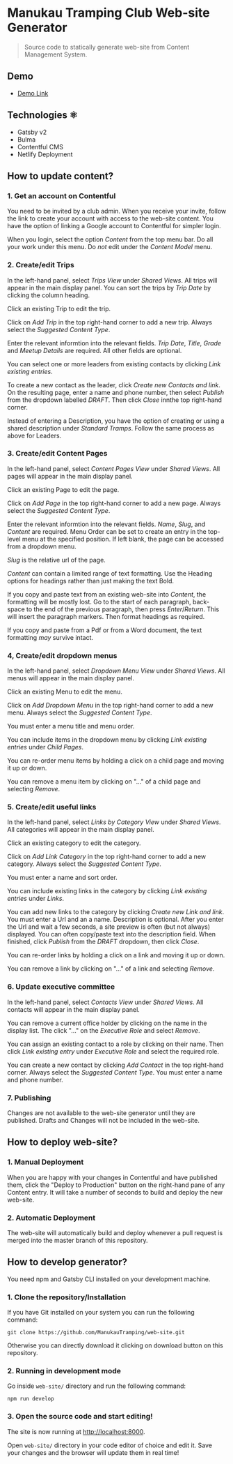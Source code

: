 # Manukau Tramping Club Web-site Generator

> Source code to statically generate web-site from Content Management System.

## Demo

- [Demo Link](https://manukautrampingclub.netlify.com/)

## Technologies ⚛️

- Gatsby v2
- Bulma
- Contentful CMS
- Netlify Deployment

## How to update content?

### 1. Get an account on Contentful

You need to be invited by a club admin. When you receive your invite, follow the link to create your account with access to the web-site content. You have the option of linking a Google account to Contentful for simpler login.

When you login, select the option *Content* from the top menu bar. Do all your work under this menu. Do *not* edit under the *Content Model* menu.

### 2. Create/edit Trips

In the left-hand panel, select *Trips View* under *Shared Views*. All trips will appear in the main display panel. You can sort the trips by *Trip Date* by clicking the column heading.

Click an existing Trip to edit the trip.

Click on *Add Trip* in the top right-hand corner to add a new trip. Always select the *Suggested Content Type*.

Enter the relevant informtion into the relevant fields. *Trip Date*, *Title*, *Grade* and *Meetup Details* are required. All other fields are optional.

You can select one or more leaders from existing contacts by clicking *Link existing entries*. 

To create a new contact as the leader, click *Create new Contacts and link*. On the resulting page, enter a name and phone number, then select *Publish* from the dropdown labelled *DRAFT*. Then click *Close* innthe top right-hand corner.

Instead of entering a Description, you have the option of creating or using a shared description under *Standard Tramps*. Follow the same process as above for Leaders.

### 3. Create/edit Content Pages

In the left-hand panel, select *Content Pages View* under *Shared Views*. All pages will appear in the main display panel.

Click an existing Page to edit the page.

Click on *Add Page* in the top right-hand corner to add a new page. Always select the *Suggested Content Type*.

Enter the relevant informtion into the relevant fields. *Name*, *Slug*, and *Content* are required. Menu Order can be set to create an entry in the top-level menu at the specified position. If left blank, the page can be accessed from a dropdown menu.

*Slug* is the relative url of the page.

*Content* can contain a limited range of text formatting. Use the Heading options for headings rather than just making the text Bold. 

If you copy and paste text from an existing web-site into *Content*, the formatting will be mostly lost. Go to the start of each paragraph, back-space to the end of the previous paragraph, then press *Enter*/*Return*. This will insert the paragraph markers. Then format headings as required.

If you copy and paste from a Pdf or from a Word document, the text formatting *may* survive intact.

### 4, Create/edit dropdown menus

In the left-hand panel, select *Dropdown Menu View* under *Shared Views*. All menus will appear in the main display panel.

Click an existing Menu to edit the menu.

Click on *Add Dropdown Menu* in the top right-hand corner to add a new menu. Always select the *Suggested Content Type*.

You must enter a menu title and menu order. 

You can include items in the dropdown menu by clicking *Link existing entries* under *Child Pages*.

You can re-order menu items by holding a click on a child page and moving it up or down.

You can remove a menu item by clicking on "..." of a child page and selecting *Remove*.

### 5. Create/edit useful links

In the left-hand panel, select *Links by Category View* under *Shared Views*. All categories will appear in the main display panel.

Click an existing category to edit the category.

Click on *Add Link Category* in the top right-hand corner to add a new category. Always select the *Suggested Content Type*.

You must enter a name and sort order. 

You can include existing links in the category by clicking *Link existing entries* under *Links*.

You can add new links to the category by clicking *Create new Link and link*. You must enter a Url and an a name. Description is optional. After you enter the Url and wait a few seconds, a site preview is often (but not always) displayed. You can often copy/paste text into the description field. When finished, click *Publish* from the *DRAFT* dropdown, then click *Close*.

You can re-order links by holding a click on a link and moving it up or down.

You can remove a link by clicking on "..." of a link and selecting *Remove*.

### 6. Update executive committee

In the left-hand panel, select *Contacts View* under *Shared Views*. All contacts will appear in the main display panel.

You can remove a current office holder by clicking on the name in the display list. The click "..." on the *Executive Role* and select *Remove*.

You can assign an existing contact to a role by clicking on their name. Then click *Link existing entry* under *Executive Role* and select the required role.

You can create a new contact by clicking *Add Contact* in the top right-hand corner. Always select the *Suggested Content Type*. You must enter a name and phone number. 

### 7. Publishing

Changes are not available to the web-site generator until they are published. Drafts and Changes will not be included in the web-site.

## How to deploy web-site?

### 1. Manual Deployment

When you are happy with your changes in Contentful and have published them, click the "Deploy to Production" button on the right-hand pane of any Content entry. It will take a number of seconds to build and deploy the new web-site.

### 2. Automatic Deployment

The web-site will automatically build and deploy whenever a pull request is merged into the master branch of this repository.

## How to develop generator?

You need npm and Gatsby CLI installed on your development machine.

### 1. Clone the repository/Installation

If you have Git installed on your system you can run the following command:

`git clone https://github.com/ManukauTramping/web-site.git`

Otherwise you can directly download it clicking on download button on this repository.

### 2. Running in development mode

Go inside `web-site/` directory and run the following command:

`npm run develop`

### 3. Open the source code and start editing!

The site is now running at
[http://localhost:8000](http://localhost:8000).

Open `web-site/` directory in your code editor of choice and edit it. Save your changes and the browser will update them in real time!
